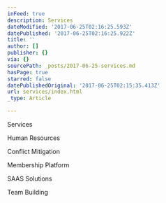 ```yaml
---
inFeed: true
description: Services
dateModified: '2017-06-25T02:16:25.593Z'
datePublished: '2017-06-25T02:16:25.922Z'
title: ''
author: []
publisher: {}
via: {}
sourcePath: _posts/2017-06-25-services.md
hasPage: true
starred: false
datePublishedOriginal: '2017-06-25T02:15:35.413Z'
url: services/index.html
_type: Article

---
```

Services

Human Resources 

Conflict Mitigation

Membership Platform

SAAS Solutions 

Team Building